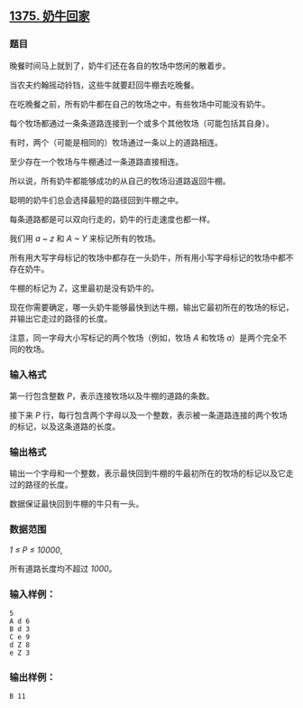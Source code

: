 ## [1375. 奶牛回家](https://www.acwing.com/problem/content/1377/)

### 题目

晚餐时间马上就到了，奶牛们还在各自的牧场中悠闲的散着步。

当农夫约翰摇动铃铛，这些牛就要赶回牛棚去吃晚餐。

在吃晚餐之前，所有奶牛都在自己的牧场之中，有些牧场中可能没有奶牛。

每个牧场都通过一条条道路连接到一个或多个其他牧场（可能包括其自身）。

有时，两个（可能是相同的）牧场通过一条以上的道路相连。

至少存在一个牧场与牛棚通过一条道路直接相连。

所以说，所有奶牛都能够成功的从自己的牧场沿道路返回牛棚。

聪明的奶牛们总会选择最短的路径回到牛棚之中。

每条道路都是可以双向行走的，奶牛的行走速度也都一样。

我们用 *a ~ z* 和 *A ~ Y* 来标记所有的牧场。

所有用大写字母标记的牧场中都存在一头奶牛，所有用小写字母标记的牧场中都不存在奶牛。

牛棚的标记为 *Z*，这里最初是没有奶牛的。

现在你需要确定，哪一头奶牛能够最快到达牛棚，输出它最初所在的牧场的标记，并输出它走过的路径的长度。

注意，同一字母大小写标记的两个牧场（例如，牧场 *A* 和牧场 *a*）是两个完全不同的牧场。

### 输入格式

第一行包含整数 *P*，表示连接牧场以及牛棚的道路的条数。

接下来 *P* 行，每行包含两个字母以及一个整数，表示被一条道路连接的两个牧场的标记，以及这条道路的长度。

### 输出格式

输出一个字母和一个整数，表示最快回到牛棚的牛最初所在的牧场的标记以及它走过的路径的长度。

数据保证最快回到牛棚的牛只有一头。

### 数据范围

*1 ≤ P ≤ 10000*,

所有道路长度均不超过 *1000*。

### 输入样例：

```
5
A d 6
B d 3
C e 9
d Z 8
e Z 3
```

### 输出样例：

```
B 11
```
